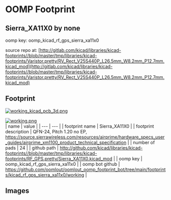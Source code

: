 # OOMP Footprint  
## Sierra_XA11X0  by none  
  
oomp key: oomp_kicad_rf_gps_sierra_xa11x0  
  
source repo at: [http://gitlab.com/kicad/libraries/kicad-footprints//blob/master/tmp/libraries/kicad-footprints/Varistor.pretty/RV_Rect_V25S440P_L26.5mm_W8.2mm_P12.7mm.kicad_mod](http://gitlab.com/kicad/libraries/kicad-footprints//blob/master/tmp/libraries/kicad-footprints/Varistor.pretty/RV_Rect_V25S440P_L26.5mm_W8.2mm_P12.7mm.kicad_mod)  
## Footprint  
  
[![working_kicad_pcb_3d.png](working_kicad_pcb_3d_600.png)](working_kicad_pcb_3d.png)  
  
[![working.png](working_600.png)](working.png)  
| name | value | 
| --- | --- | 
| footprint name | Sierra_XA11X0 | 
| footprint description | QFN-24, Pitch 1.20 no EP, https://source.sierrawireless.com/resources/airprime/hardware_specs_user_guides/airprime_xm1100_product_technical_specification | 
| number of pads | 24 | 
| github path | http://github.com/kicad/libraries/kicad-footprints//blob/master/tmp/libraries/kicad-footprints/RF_GPS.pretty/Sierra_XA11X0.kicad_mod | 
| oomp key | oomp_kicad_rf_gps_sierra_xa11x0 | 
| oomp bot github | https://github.com/oomlout/oomlout_oomp_footprint_bot/tree/main/footprints/kicad_rf_gps_sierra_xa11x0/working | 
## Images  
